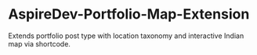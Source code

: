 # AspireDev-Portfolio-Map-Extension
Extends portfolio post type with location taxonomy and interactive Indian map via shortcode.
